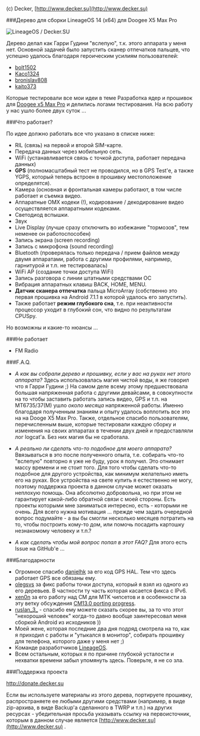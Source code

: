 (c) Decker, [http://www.decker.su](http://www.decker.su) 

###Дерево для сборки LineageOS 14 (x64) для Doogee X5 Max Pro

![LineageOS / Decker.SU](https://3.bp.blogspot.com/-beayt9o83QA/WKoDpc1PFoI/AAAAAAAAL-U/8NskvXvUNtI6ONDwmmB8jCojRD_XqGn6wCLcB/s1600/lineage_os_decker_su_478x269.jpg  "LineageOS / Decker.SU")

Дерево делал как Гарри Гудини "вслепую", т.к. этого аппарата у меня нет. Основной задачей было запустить сканер отпечатков пальцев, что успешно удалось благодаря героическим усилиям пользователей:

* [bolt1502](http://4pda.ru/forum/index.php?showuser=1305798) 
* [Kaco1324](http://4pda.ru/forum/index.php?showuser=1919474) 
* [bronislav808](http://4pda.ru/forum/index.php?showuser=5163709) 
* [kaito373](http://4pda.ru/forum/index.php?showuser=5083350) 

Которые тестировали все мои идеи в теме Разработка ядер и прошивок для [Doogee x5 Max Pro](http://4pda.ru/forum/index.php?showtopic=791223) и делились логами тестирования. На всю работу у нас ушло более двух суток ... 

###Что работает?

По идее должно работать все что указано в списке ниже:

* RIL (связь) на первой и второй SIM-карте.
* Передача данных через мобильную сеть.
* WiFi (устанавливается связь с точкой доступа, работает передача данных)
* **GPS** (полномасштабный тест не проводился, но в GPS Test'е, а также YGPS, который теперь встроен в прошивку местоположение определятся).
* Камера (основная и фронтальная камеры работают, в том числе работает и съемка видео.
* Аппаратные OMX кодеки (!), кодирование / декодирование видео осуществляется аппаратными кодеками.
* Светодиод вспышки.
* Звук
* Live Display (лучше сразу отключить во избежание "тормозов", тем неменее он работоспособен)
* Запись экрана (screen recording)
* Запись с микрофона (sound recording)
* Bluetooth (проверялась только передача / прием файлов между двумя аппаратами, работа с другими профилями, например, гарнитурой и т.п. не тестировалась)
* WiFi AP (создание точки доступа WiFi)
* Запись разговора с линии штатными средствами ОС
* Вибрация аппаратных клавиш BACK, HOME, MENU.
* **Датчик сканера отпечатка** пальца MicroArray (собственно это первая прошивка на Android 7.1.1 в которой удалось его запустить).
* Также работает **режим глубокого сна**, т.е. при неактивности процессор уходит в глубокий сон, что видно по результатам CPUSpy.

Но возможны и какие-то нюансы ... 

###Не работает

* FM Radio

###F.A.Q.

* *А как вы собрали дерево и прошивку, если у вас на руках нет этого аппарата?*
Здесь использовалась магия чистой воды, я же говорил что я Гарри Гудини ;) На самом деле всему этому предшествовала большая напряженная работа с другими девайсами, в совокупности на то чтобы заставить работать запись видео, GPS и т.п. на MT6735/37(M) ушло *около месяца* напряженной работы. Именно благодаря полученным знаниям и опыту удалось воплотить все это на на Dooge X5 Max Pro. Также, отдельное спасибо пользователям, перечисленным выше, которые тестировали каждую сборку и изменения на своих аппаратах в течении двух дней и предоставляли лог logcat'а. Без них магия бы не сработала.

* *А реально ли сделать что-то подобное для моего аппарата?*
Ввязываться в это после полученного опыта, т.е. собирать что-то "вслепую" повторно я уже не буду, урок я получил. Это отнимает массу времени и не стоит того. Для того чтобы сделать что-то подобное для другого устройства, как минимум желательно иметь его на руках. Все устройства на свете купить я естественно не могу, поэтому поддержка проекта в данном случае может оказать неплохую помощь. Она абсолютно добровольна, но при этом не гарантирует какой-либо обратной связи с моей стороны. Есть проекты которыми мне заниматься интересно, есть - которыми не очень. Для всего нужна мотивация ... прежде чем задать очередной вопрос подумайте - а вы бы смогли несколько месяцев потратить на то, чтобы построить кому-то дом, или помочь посадить картошку незнакомому человеку и т.п.?

* *А как сделать чтобы мой вопрос попал в этот FAQ?*
Для этого есть Issue на GitHub'е ... 

###Благодарности

* Огромное спасибо [danielhk](https://github.com/danielhk)  за его код GPS HAL. Тем что здесь работает GPS все обязаны ему.
* [olegsvs](https://github.com/olegsvs) за фикс работы точки доступа, который я взял из одного из его деревьев. В частности ту часть которая касается фикса с IPv6.
* [xen0n](https://github.com/xen0n) за его работу над CM для MTK чипсетов и в особенности за эту ветку обсуждения [CM13.0 porting progress](https://github.com/xen0n/android_device_meizu_arale/issues/17).
* [ruslan_3_](http://4pda.ru/forum/index.php?showuser=1190843) - спасибо ему можете сказать скорее вы, за то что этот "нехороший человек" когда-то давно вообще заинтересовал меня сборкой Android из исходников )) 
* Моей жене, которая последние два дня подряд смотрела на то, как я приходил с работы и "утыкался в монитор", собирать прошивку для телефона, которого даже у меня нет ;)
* Команде разработчиков [LineageOS](https://github.com/LineageOS/).
* Всем остальным, которых я по причине глубокой усталости и нехватки времени забыл упомянуть здесь. Поверьте, я не со зла.

###Поддержка проекта

[http://donate.decker.su ](http://donate.decker.su ) 

Если вы используете материалы из этого дерева, портируете прошивку, распространяете ее любыми другими средствами (например, в виде zip-архива, в виде Backup'а сделанного в TWRP и т.п.) на других ресурсах - убедительная просьба указывать ссылку на первоисточник, которым в данном случае является [http://www.decker.su](http://www.decker.su) .